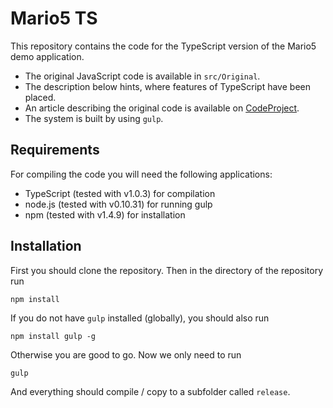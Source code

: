 Mario5 TS
=========

This repository contains the code for the TypeScript version of the Mario5 demo application.

* The original JavaScript code is available in `src/Original`.
* The description below hints, where features of TypeScript have been placed.
* An article describing the original code is available on [CodeProject](http://www.codeproject.com/Articles/396959/Mario).
* The system is built by using `gulp`.

Requirements
------------

For compiling the code you will need the following applications:

* TypeScript (tested with v1.0.3) for compilation
* node.js (tested with v0.10.31) for running gulp
* npm (tested with v1.4.9) for installation

Installation
------------

First you should clone the repository. Then in the directory of the repository run

    npm install

If you do not have `gulp` installed (globally), you should also run

    npm install gulp -g

Otherwise you are good to go. Now we only need to run

    gulp

And everything should compile / copy to a subfolder called `release`.